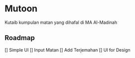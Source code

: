 # Mutoon
Kutaib kumpulan matan yang dihafal di MA Al-Madinah

## Roadmap
[] Simple UI
[] Input Matan
[] Add Terjemahan
[] UI for Design
